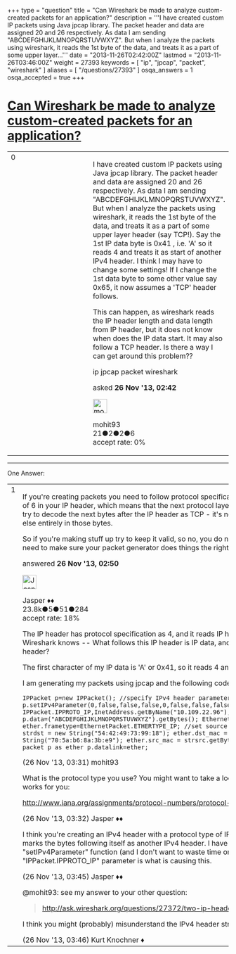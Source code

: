 +++
type = "question"
title = "Can Wireshark be made to analyze custom-created packets for an application?"
description = '''I have created custom IP packets using Java jpcap library. The packet header and data are assigned 20 and 26 respectively. As data I am sending &quot;ABCDEFGHIJKLMNOPQRSTUVWXYZ&quot;. But when I analyze the packets using wireshark, it reads the 1st byte of the data, and treats it as a part of some upper layer...'''
date = "2013-11-26T02:42:00Z"
lastmod = "2013-11-26T03:46:00Z"
weight = 27393
keywords = [ "ip", "jpcap", "packet", "wireshark" ]
aliases = [ "/questions/27393" ]
osqa_answers = 1
osqa_accepted = true
+++

<div class="headNormal">

# [Can Wireshark be made to analyze custom-created packets for an application?](/questions/27393/can-wireshark-be-made-to-analyze-custom-created-packets-for-an-application)

</div>

<div id="main-body">

<div id="askform">

<table id="question-table" style="width:100%;"><colgroup><col style="width: 50%" /><col style="width: 50%" /></colgroup><tbody><tr class="odd"><td style="width: 30px; vertical-align: top"><div class="vote-buttons"><span id="post-27393-upvote" class="ajax-command post-vote up" rel="nofollow" title="I like this post (click again to cancel)"> </span><div id="post-27393-score" class="post-score" title="current number of votes">0</div><span id="post-27393-downvote" class="ajax-command post-vote down" rel="nofollow" title="I dont like this post (click again to cancel)"> </span> <span id="favorite-mark" class="ajax-command favorite-mark" rel="nofollow" title="mark/unmark this question as favorite (click again to cancel)"> </span><div id="favorite-count" class="favorite-count"></div></div></td><td><div id="item-right"><div class="question-body"><p>I have created custom IP packets using Java jpcap library. The packet header and data are assigned 20 and 26 respectively. As data I am sending "ABCDEFGHIJKLMNOPQRSTUVWXYZ". But when I analyze the packets using wireshark, it reads the 1st byte of the data, and treats it as a part of some upper layer header (say TCP!). Say the 1st IP data byte is 0x41 , i.e. 'A' so it reads 4 and treats it as start of another IPv4 header. I think I may have to change some settings! If I change the 1st data byte to some other value say 0x65, it now assumes a 'TCP' header follows.</p><p>This can happen, as wireshark reads the IP header length and data length from IP header, but it does not know when does the IP data start. It may also follow a TCP header. Is there a way I can get around this problem??</p></div><div id="question-tags" class="tags-container tags"><span class="post-tag tag-link-ip" rel="tag" title="see questions tagged &#39;ip&#39;">ip</span> <span class="post-tag tag-link-jpcap" rel="tag" title="see questions tagged &#39;jpcap&#39;">jpcap</span> <span class="post-tag tag-link-packet" rel="tag" title="see questions tagged &#39;packet&#39;">packet</span> <span class="post-tag tag-link-wireshark" rel="tag" title="see questions tagged &#39;wireshark&#39;">wireshark</span></div><div id="question-controls" class="post-controls"></div><div class="post-update-info-container"><div class="post-update-info post-update-info-user"><p>asked <strong>26 Nov '13, 02:42</strong></p><img src="https://secure.gravatar.com/avatar/24af0b45730f0aeb823e25cd0c541bc5?s=32&amp;d=identicon&amp;r=g" class="gravatar" width="32" height="32" alt="mohit93&#39;s gravatar image" /><p><span>mohit93</span><br />
<span class="score" title="21 reputation points">21</span><span title="2 badges"><span class="badge1">●</span><span class="badgecount">2</span></span><span title="2 badges"><span class="silver">●</span><span class="badgecount">2</span></span><span title="6 badges"><span class="bronze">●</span><span class="badgecount">6</span></span><br />
<span class="accept_rate" title="Rate of the user&#39;s accepted answers">accept rate:</span> <span title="mohit93 has no accepted answers">0%</span></p></div></div><div id="comments-container-27393" class="comments-container"></div><div id="comment-tools-27393" class="comment-tools"></div><div class="clear"></div><div id="comment-27393-form-container" class="comment-form-container"></div><div class="clear"></div></div></td></tr></tbody></table>

------------------------------------------------------------------------

<div class="tabBar">

<span id="sort-top"></span>

<div class="headQuestions">

One Answer:

</div>

</div>

<span id="27395"></span>

<div id="answer-container-27395" class="answer accepted-answer">

<table style="width:100%;"><colgroup><col style="width: 50%" /><col style="width: 50%" /></colgroup><tbody><tr class="odd"><td style="width: 30px; vertical-align: top"><div class="vote-buttons"><span id="post-27395-upvote" class="ajax-command post-vote up" rel="nofollow" title="I like this post (click again to cancel)"> </span><div id="post-27395-score" class="post-score" title="current number of votes">1</div><span id="post-27395-downvote" class="ajax-command post-vote down" rel="nofollow" title="I dont like this post (click again to cancel)"> </span> <span class="accept-answer on" rel="nofollow" title="mohit93 has selected this answer as the correct answer"> </span></div></td><td><div class="item-right"><div class="answer-body"><p>If you're creating packets you need to follow protocol specifications. Most likely you set a protocol type of 6 in your IP header, which means that the next protocol layer is TCP. And of course Wireshark will then try to decode the next bytes after the IP header as TCP - it's not Wireshark's fault that you put something else entirely in those bytes.</p><p>So if you're making stuff up try to keep it valid, so no, you do not need to change "some settings". You need to make sure your packet generator does things the right way ;-)</p></div><div class="answer-controls post-controls"></div><div class="post-update-info-container"><div class="post-update-info post-update-info-user"><p>answered <strong>26 Nov '13, 02:50</strong></p><img src="https://secure.gravatar.com/avatar/c578ba2967741f25aebd6afef702f432?s=32&amp;d=identicon&amp;r=g" class="gravatar" width="32" height="32" alt="Jasper&#39;s gravatar image" /><p><span>Jasper ♦♦</span><br />
<span class="score" title="23806 reputation points"><span>23.8k</span></span><span title="5 badges"><span class="badge1">●</span><span class="badgecount">5</span></span><span title="51 badges"><span class="silver">●</span><span class="badgecount">51</span></span><span title="284 badges"><span class="bronze">●</span><span class="badgecount">284</span></span><br />
<span class="accept_rate" title="Rate of the user&#39;s accepted answers">accept rate:</span> <span title="Jasper has 263 accepted answers">18%</span></p></div></div><div id="comments-container-27395" class="comments-container"><span id="27400"></span><div id="comment-27400" class="comment"><div id="post-27400-score" class="comment-score"></div><div class="comment-text"><p>The IP header has protocol specification as 4, and it reads IP header fine. How do I make sure that Wireshark knows -- What follows this IP header is IP data, and not the start of some other protocol header?</p><p>The first character of my IP data is 'A' or 0x41, so it reads 4 and thinks it is the start of another IP header!</p><p>I am generating my packets using jpcap and the following code:</p><p><code>IPPacket p=new IPPacket(); //specify IPv4 header parameters p.setIPv4Parameter(0,false,false,false,0,false,false,false,0,65,128, IPPacket.IPPROTO_IP,InetAddress.getByName("10.109.22.96"),InetAddress.getByName("10.109.22.17")); p.data=("ABCDEFGHIJKLMNOPQRSTUVWXYZ").getBytes(); EthernetPacket ether=new EthernetPacket(); ether.frametype=EthernetPacket.ETHERTYPE_IP; //set source and destination MAC addresses String strdst = new String("54:42:49:73:99:18"); ether.dst_mac = strdst.getBytes(); String strsrc = new String("70:5a:b6:8a:3b:e9"); ether.src_mac = strsrc.getBytes(); //set the datalink frame of the packet p as ether p.datalink=ether;</code></p></div><div id="comment-27400-info" class="comment-info"><span class="comment-age">(26 Nov '13, 03:31)</span> <span class="comment-user userinfo">mohit93</span></div></div><span id="27401"></span><div id="comment-27401" class="comment"><div id="post-27401-score" class="comment-score"></div><div class="comment-text"><p>What is the protocol type you use? You might want to take a look at this list to select a protocol type that works for you:</p><p><a href="http://www.iana.org/assignments/protocol-numbers/protocol-numbers.xhtml">http://www.iana.org/assignments/protocol-numbers/protocol-numbers.xhtml</a></p></div><div id="comment-27401-info" class="comment-info"><span class="comment-age">(26 Nov '13, 03:32)</span> <span class="comment-user userinfo">Jasper ♦♦</span></div></div><span id="27404"></span><div id="comment-27404" class="comment"><div id="post-27404-score" class="comment-score"></div><div class="comment-text"><p>I think you're creating an IPv4 header with a protocol type of IPv4, which means that the first IP layer marks the bytes following itself as another IPv4 header. I have no documentation about the "setIPv4Parameter" function (and I don't want to waste time on googling it), but I guess the "IPPacket.IPPROTO_IP" parameter is what is causing this.</p></div><div id="comment-27404-info" class="comment-info"><span class="comment-age">(26 Nov '13, 03:45)</span> <span class="comment-user userinfo">Jasper ♦♦</span></div></div><span id="27405"></span><div id="comment-27405" class="comment"><div id="post-27405-score" class="comment-score"></div><div class="comment-text"><p><span></span><span>@mohit93</span>: see my answer to your other question:</p><blockquote><p><a href="http://ask.wireshark.org/questions/27372/two-ip-headers-before-data-using-jpcap">http://ask.wireshark.org/questions/27372/two-ip-headers-before-data-using-jpcap</a></p></blockquote><p>I think you might (probably) misunderstand the IPv4 header structure.</p></div><div id="comment-27405-info" class="comment-info"><span class="comment-age">(26 Nov '13, 03:46)</span> <span class="comment-user userinfo">Kurt Knochner ♦</span></div></div></div><div id="comment-tools-27395" class="comment-tools"></div><div class="clear"></div><div id="comment-27395-form-container" class="comment-form-container"></div><div class="clear"></div></div></td></tr></tbody></table>

</div>

<div class="paginator-container-left">

</div>

</div>

</div>

